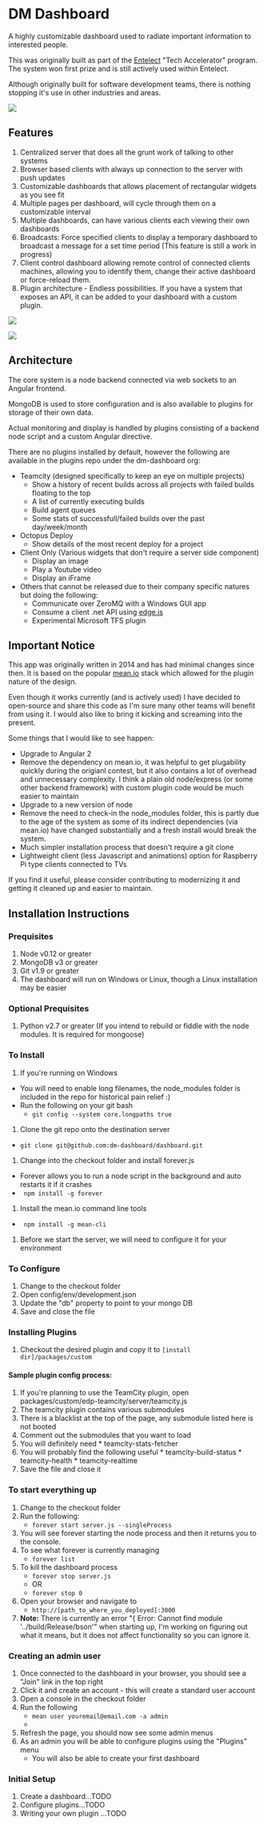 # DM Dashboard

A highly customizable dashboard used to radiate important information to interested people.

This was originally built as part of the [Entelect](http://www.entelect.co.za) "Tech Accelerator" program. The system won first prize and is still actively used within Entelect.

Although originally built for software development teams, there is nothing stopping it's use in other industries and areas.

![](readme_images\DashboardScreenshot.png)


## Features

1. Centralized server that does all the grunt work of talking to other systems
2. Browser based clients with always up connection to the server with push updates
2. Customizable dashboards that allows placement of rectangular widgets as you see fit
2. Multiple pages per dashboard, will cycle through them on a customizable interval
3. Multiple dashboards, can have various clients each viewing their own dashboards
4. Broadcasts: Force specified clients to display a temporary dashboard to broadcast a message for a set time period (This feature is still a work in progress)
5. Client control dashboard allowing remote control of connected clients machines, allowing you to identify them, change their active dashboard or force-reload them.
6. Plugin architecture - Endless possibilities. If you have a system that exposes an API, it can be added to your dashboard with a custom plugin.

![](readme_images\DashboardScreenshot_admin.png)

![](readme_images\DashboardScreenshot_client.png)

## Architecture

The core system is a node backend connected via web sockets to an Angular frontend. 

MongoDB is used to store configuration and is also available to plugins for storage of their own data.

Actual monitoring and display is handled by plugins consisting of a backend node script and a custom Angular directive.

There are no plugins installed by default, however the following are available in the plugins repo under the dm-dashboard org:
* Teamcity (designed specifically to keep an eye on multiple projects)
    * Show a history of recent builds across all projects with failed builds floating to the top
    * A list of currently executing builds
    * Build agent queues
    * Some stats of successfull/failed builds over the past day/week/month
* Octopus Deploy
    * Show details of the most recent deploy for a project
* Client Only (Various widgets that don't require a server side component) 
    *  Display an image
    *  Play a Youtube video
    *  Display an iFrame
*  Others that cannot be released due to their company specific natures but doing the following:
    * Communicate over ZeroMQ with a Windows GUI app
    * Consume a client .net API using [edge.js](http://tjanczuk.github.io/edge/)
    * Experimental Microsoft TFS plugin

## Important Notice

This app was originally written in 2014 and has had minimal changes since then. 
It is based on the popular [mean.io](http://mean.io) stack which allowed for the plugin nature of the design.

Even though it works currently (and is actively used) I have decided to open-source and share this code as I'm sure many other teams will benefit from using it. I would also like to bring it kicking and screaming into the present. 

Some things that I would like to see happen:
- Upgrade to Angular 2
- Remove the dependency on mean.io, it was helpful to get plugability quickly during the origianl contest, but it also contains a lot of overhead and unnecessary complexity. I think a plain old node/express (or some other backend framework) with custom plugin code would be much easier to maintain
- Upgrade to a new version of node
- Remove the need to check-in the node_modules folder, this is partly due to the age of the system as some of its indirect dependencies (via mean.io) have changed substantially and a fresh install would break the system.
- Much simpler installation process that doesn't require a git clone
- Lightweight client (less Javascript and animations) option for Raspberry Pi type clients connected to TVs 


If you find it useful, please consider contributing to modernizing it and getting it cleaned up and easier to maintain.

## Installation Instructions

### Prequisites
1. Node v0.12 or greater
1. MongoDB v3 or greater
1. Git v1.9 or greater
1. The dashboard will run on Windows or Linux, though a Linux installation may be easier

### Optional Prequisites
1. Python v2.7 or greater (If you intend to rebuild or fiddle with the node modules. It is required for mongoose)

### To Install
1. If you're running on Windows
  * You will need to enable long filenames, the node_modules folder is included in the repo for historical pain relief :)
  * Run the following on your git bash
    * ``` git config --system core.longpaths true ```
1. Clone the git repo onto the destination server
  * ``` git clone git@github.com:dm-dashboard/dashboard.git ```
1. Change into the checkout folder and install forever.js
  * Forever allows you to run a node script in the background and auto restarts it if it crashes
  * ``` npm install -g forever```
1. Install the mean.io command line tools
  * ``` npm install -g mean-cli```
1. Before we start the server, we will need to configure it for your environment

### To Configure
1. Change to the checkout folder
1. Open config/env/development.json
  1. Update the "db" property to point to your mongo DB
  1. Save and close the file

### Installing Plugins
1. Checkout the desired plugin and copy it to
```[install dir]/packages/custom  ```

#### Sample plugin config process:
1. If you're planning to use the TeamCity plugin, open packages/custom/edp-teamcity/server/teamcity.js
  1. The teamcity plugin contains various submodules
  1. There is a blacklist at the top of the page, any submodule listed here is not booted
  1. Comment out the submodules that you want to load
  1. You will definitely need
    * teamcity-stats-fetcher
  1. You will probably find the following useful
    * teamcity-build-status
    * teamcity-health
    * teamcity-realtime
  1. Save the file and close it
  
### To start everything up
1. Change to the checkout folder
1. Run the following:
    * ```forever start server.js --singleProcess``` 
1. You will see forever starting the node process and then it returns you to the console.
1. To see what forever is currently managing
    * ```forever list```
1. To kill the dashboard process
    * ```forever stop server.js```
    * OR
    * ```forever stop 0```  
1. Open your browser and navigate to 
    * ```http://[path_to_where_you_deployed]:3000```     
1. **Note:** There is currently an error "{ Error: Cannot find module '../build/Release/bson'" when starting up, I'm working on figuring out what it means, but it does not affect functionality so you can ignore it.
  
### Creating an admin user

1. Once connected to the dashboard in your browser, you should see a "Join" link in the top right
1. Click it and create an account - this will create a standard user account
1. Open a console in the checkout folder
1. Run the following
    * ```mean user youremail@email.com -a admin```
    * 
1. Refresh the page, you should now see some admin menus
2. As an admin you will be able to configure plugins using the "Plugins" menu
    * You will also be able to create your first dashboard

### Initial Setup
1. Create a dashboard...TODO
1. Configure plugins...TODO
2. Writing your own plugin ...TODO

